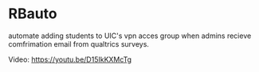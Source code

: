 # RBauto
automate adding students to UIC's vpn acces group when admins recieve comfrimation email from qualtrics surveys.

Video: https://youtu.be/D15IkKXMcTg
